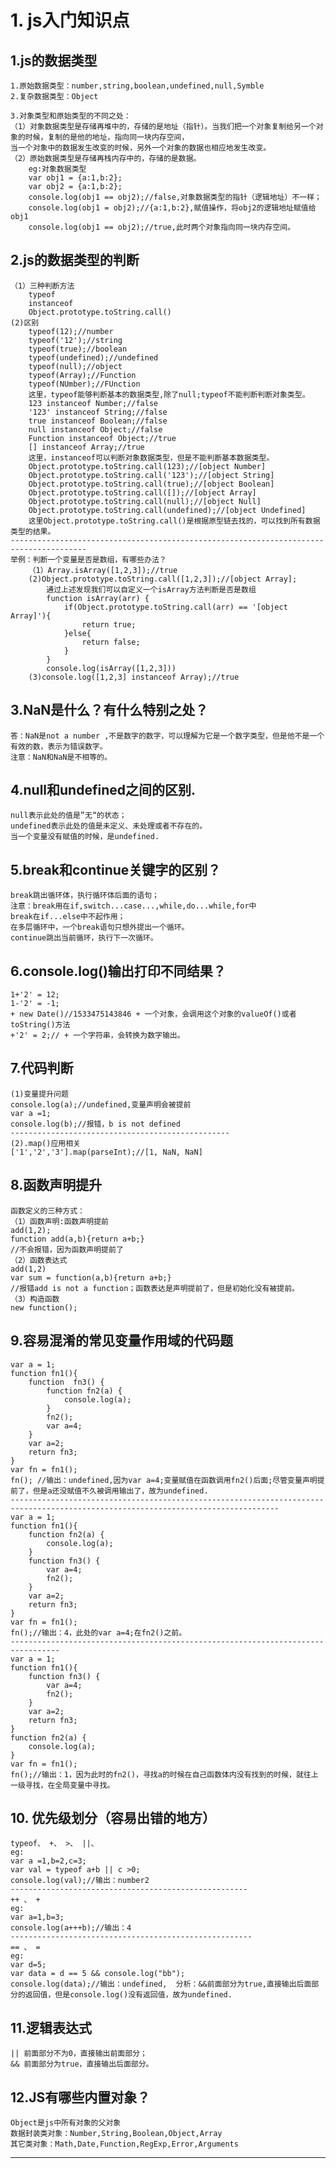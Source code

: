 # 1. js入门知识点
## 1.js的数据类型
    1.原始数据类型：number,string,boolean,undefined,null,Symble
    2.复杂数据类型：Object
    
    3.对象类型和原始类型的不同之处：
    （1）对象数据类型是存储再堆中的，存储的是地址（指针）。当我们把一个对象复制给另一个对象的时候，复制的是他的地址，指向同一块内存空间，
    当一个对象中的数据发生改变的时候，另外一个对象的数据也相应地发生改变。
    （2）原始数据类型是存储再栈内存中的，存储的是数据。
        eg:对象数据类型
        var obj1 = {a:1,b:2};
        var obj2 = {a:1,b:2};
        console.log(obj1 == obj2);//false,对象数据类型的指针（逻辑地址）不一样；
        console.log(obj1 = obj2);//{a:1,b:2},赋值操作，将obj2的逻辑地址赋值给obj1
        console.log(obj1 == obj2);//true,此时两个对象指向同一块内存空间。
## 2.js的数据类型的判断
    （1）三种判断方法
        typeof
        instanceof
        Object.prototype.toString.call()
    (2)区别
        typeof(12);//number
        typeof('12');//string
        typeof(true);//boolean
        typeof(undefined);//undefined
        typeof(null);//object
        typeof(Array);//Function
        typeof(NUmber);//FUnction
        这里，typeof能够判断基本的数据类型,除了null;typeof不能判断判断对象类型。
        123 instanceof Number;//false
        '123' instanceof String;//false
        true instanceof Boolean;//false 
        null instanceof Object;//false
        Function instanceof Object;//true
        [] instanceof Array;//true
        这里，instanceof可以判断对象数据类型，但是不能判断基本数据类型。
        Object.prototype.toString.call(123);//[object Number]
        Object.prototype.toString.call('123');//[object String]
        Object.prototype.toString.call(true);//[object Boolean]
        Object.prototype.toString.call([]);//[object Array]
        Object.prototype.toString.call(null);//[object Null]
        Object.prototype.toString.call(undefined);//[object Undefined]
        这里Object.prototype.toString.call()是根据原型链去找的，可以找到所有数据类型的结果。
    ---------------------------------------------------------------------------------------
    举例：判断一个变量是否是数组，有哪些办法？
        （1）Array.isArray([1,2,3]);//true
        (2)Object.prototype.toString.call([1,2,3]);//[object Array];
            通过上述发现我们可以自定义一个isArray方法判断是否是数组
            function isArray(arr) {
                if(Object.prototype.toString.call(arr) == '[object Array]'){
                    return true;
                }else{
                    return false;
                }
            }
            console.log(isArray([1,2,3]))
        (3)console.log([1,2,3] instanceof Array);//true
## 3.NaN是什么？有什么特别之处？
    答：NaN是not a number ,不是数字的数字，可以理解为它是一个数字类型，但是他不是一个有效的数，表示为错误数字。
    注意：NaN和NaN是不相等的。
## 4.null和undefined之间的区别.
    null表示此处的值是”无“的状态；
    undefined表示此处的值是未定义、未处理或者不存在的。
    当一个变量没有赋值的时候，是undefined.
## 5.break和continue关键字的区别？
    break跳出循环体，执行循环体后面的语句；
    注意：break用在if,switch...case...,while,do...while,for中
    break在if...else中不起作用；
    在多层循环中，一个break语句只想外提出一个循环。
    continue跳出当前循环，执行下一次循环。   
## 6.console.log()输出打印不同结果？
    1+'2' = 12;
    1-'2' = -1;
    + new Date()//1533475143846 + 一个对象，会调用这个对象的valueOf()或者toString()方法
    +'2' = 2;// + 一个字符串，会转换为数字输出。
## 7.代码判断
    (1)变量提升问题
    console.log(a);//undefined,变量声明会被提前
    var a =1;
    console.log(b);//报错，b is not defined
    -------------------------------------------------
    (2).map()应用相关
    ['1','2','3'].map(parseInt);//[1, NaN, NaN]
## 8.函数声明提升
    函数定义的三种方式：
    （1）函数声明:函数声明提前
    add(1,2);
    function add(a,b){return a+b;}
    //不会报错，因为函数声明提前了
    （2）函数表达式
    add(1,2)
    var sum = function(a,b){return a+b;}
    //报错add is not a function；函数表达是声明提前了，但是初始化没有被提前。
    （3）构造函数
    new function();
## 9.容易混淆的常见变量作用域的代码题
    var a = 1;
    function fn1(){
        function  fn3() {
            function fn2(a) {
                console.log(a);
            }
            fn2();
            var a=4;
        }
        var a=2;
        return fn3;
    }
    var fn = fn1();
    fn(); //输出：undefined,因为var a=4;变量赋值在函数调用fn2()后面;尽管变量声明提前了，但是a还没赋值不久被调用输出了，故为undefined.
    ----------------------------------------------------------------------------------------------------------------------------------
    var a = 1;
    function fn1(){
        function fn2(a) {
            console.log(a);
        }
        function fn3() {
            var a=4;
            fn2();
        }
        var a=2;
        return fn3;
    }
    var fn = fn1();
    fn();//输出：4，此处的var a=4;在fn2()之前。
    ---------------------------------------------------------------------------------
    var a = 1;
    function fn1(){
        function fn3() {
            var a=4;
            fn2();
        }
        var a=2;
        return fn3;
    }
    function fn2(a) {
        console.log(a);
    }
    var fn = fn1();
    fn();//输出：1，因为此时的fn2()，寻找a的时候在自己函数体内没有找到的时候，就往上一级寻找，在全局变量中寻找。
## 10. 优先级划分（容易出错的地方）
    typeof、 +、 >、 ||、 
    eg:
    var a =1,b=2,c=3;
    var val = typeof a+b || c >0;
    console.log(val);//输出：number2
    -----------------------------------------------------
    ++ 、 +
    eg:
    var a=1,b=3;
    console.log(a+++b);//输出：4
    ------------------------------------------------------
    == 、 =
    eg: 
    var d=5;
    var data = d == 5 && console.log("bb");
    console.log(data);//输出：undefined,  分析：&&前面部分为true,直接输出后面部分的返回值，但是console.log()没有返回值，故为undefined.  
## 11.逻辑表达式
    || 前面部分不为0，直接输出前面部分；
    && 前面部分为true，直接输出后面部分。
## 12.JS有哪些内置对象？
    Object是js中所有对象的父对象
    数据封装类对象：Number,String,Boolean,Object,Array
    其它类对象：Math,Date,Function,RegExp,Error,Arguments
---






    
    
   